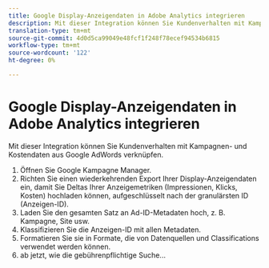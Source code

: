 ```yaml
---
title: Google Display-Anzeigendaten in Adobe Analytics integrieren
description: Mit dieser Integration können Sie Kundenverhalten mit Kampagnen- und Kostendaten aus Google AdWords verknüpfen.
translation-type: tm+mt
source-git-commit: 4d0d5ca99049e48fcf1f248f78ecef94534b6815
workflow-type: tm+mt
source-wordcount: '122'
ht-degree: 0%

---
```



# Google Display-Anzeigendaten in Adobe Analytics integrieren

Mit dieser Integration können Sie Kundenverhalten mit Kampagnen- und Kostendaten aus Google AdWords verknüpfen.


1. Öffnen Sie Google Kampagne Manager.
1. Richten Sie einen wiederkehrenden Export Ihrer Display-Anzeigendaten ein, damit Sie Deltas Ihrer Anzeigemetriken (Impressionen, Klicks, Kosten) hochladen können, aufgeschlüsselt nach der granulärsten ID (Anzeigen-ID).
1. Laden Sie den gesamten Satz an Ad-ID-Metadaten hoch, z. B. Kampagne, Site usw.
1. Klassifizieren Sie die Anzeigen-ID mit allen Metadaten.
1. Formatieren Sie sie in Formate, die von Datenquellen und Classifications verwendet werden können.
1. ab jetzt, wie die gebührenpflichtige Suche...
